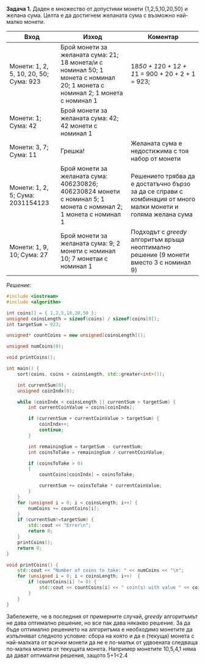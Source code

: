 **Задача 1.** Даден е множество от допустими монети {1,2,5,10,20,50} и желана сума. Целта е да достигнем желаната сума с възможно най-малко монети.


Вход |	Изход |	Коментар
----|----|----
Монети: 1, 2, 5, 10, 20, 50; Сума: 923 | Брой монети за желаната сума: 21; 18 монета/и с номинал 50; 1 монета с номинал 20; 1 монета с номинал 2; 1 монета с номинал 1 |	18*50 + 1*20 + 1*2 + 1*1 = 900 + 20 + 2 + 1 = 923; 
Монети: 1; Сума: 42 |	Брой монети за желаната сума: 42; 42 монети с номинал 1	
Монети: 3, 7; Сума: 11 |	Грешка! |	Желаната сума е недостижима с тоя набор от монети
Монети: 1, 2, 5; Сума: 2031154123| 	Брой монети за желаната сума: 406230826; 406230824 монети с номинал 5; 1 монета с номинал 2; 1 монета с номинал 1| Решението трябва да е достатъчно бързо за да се справи с комбинация от много малки монети и голяма желана сума
Монети: 1, 9, 10; Сума: 27 |	Брой монети за желаната сума: 9; 2 монети с номинал 10; 7 монетаи с номинал 1 |	Подходът с *greedy* алгоритъм връща неоптимално решение (9 монети вместо 3 с номинал 9)

*Решение:*

```cpp
#include <iostream>
#include <algorithm>

int coins[] = { 1,2,5,10,20,50 };
unsigned coinsLength = sizeof(coins) / sizeof(coins[0]);
int targetSum = 923;

unsigned* countCoins = new unsigned[coinsLength]();

unsigned numCoins(0);

void printCoins();

int main() {
	sort(coins, coins + coinsLength, std::greater<int>());

	int currentSum(0);
	unsigned coinIndx(0);

	while (coinIndx < coinsLength || currentSum > targetSum) {
		int currentCoinValue = coins[coinIndx];

		if (currentSum + currentCoinValue > targetSum) {
			coinIndx++;
			continue;
		}

		int remainingSum = targetSum - currentSum;
		int coinsToTake = remainingSum / currentCoinValue;

		if (coinsToTake > 0)
		{
			countCoins[coinIndx] = coinsToTake;

			currentSum += coinsToTake * currentCoinValue;
		}
	}
	for (unsigned i = 0; i < coinsLength; i++) {
		numCoins += countCoins[i];
	}
	if (currentSum!=targetSum) {
		std::cout << "Error\n";
		return 0;
	}
	printCoins();
	return 0;
}

void printCoins() {
	std::cout << "Number of coins to take: " << numCoins << "\n";
	for (unsigned i = 0; i < coinsLength; i++)	{
		if (countCoins[i] != 0) {
			std::cout << countCoins[i] << " coin(s) with value " << coins[i] << "\n";
		}
	}
}
```
Забележете, че в последния от примерните случай, *greedy* алгоритъмът не дава оптимално решение, но все пак дава някакво решение. За да бъде оптимално решението на алгоритъма е необходимо монетите да изпълняват следното условие: сбора на която и да е (текуща) монета с най-малката от всички монети да не е по-малък от удвоената следваща по-малка монета от текущата монета. Например монетите 10,5,4,1 няма да дават оптимални решения, защото 5+1<2.4

